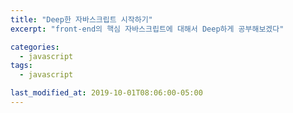 ```yaml
---
title: "Deep한 자바스크립트 시작하기"
excerpt: "front-end의 핵심 자바스크립트에 대해서 Deep하게 공부해보겠다"

categories:
  - javascript
tags:
  - javascript

last_modified_at: 2019-10-01T08:06:00-05:00
---
```

